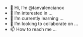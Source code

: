 - 👋 Hi, I’m @tanvalencianox
- 👀 I’m interested in ...
- 🌱 I’m currently learning ...
- 💞️ I’m looking to collaborate on ...
- 📫 How to reach me ...

<!---
tanvalencianox/tanvalencianox is a ✨ special ✨ repository because its `README.md` (this file) appears on your GitHub profile.
You can click the Preview link to take a look at your changes.
--->
